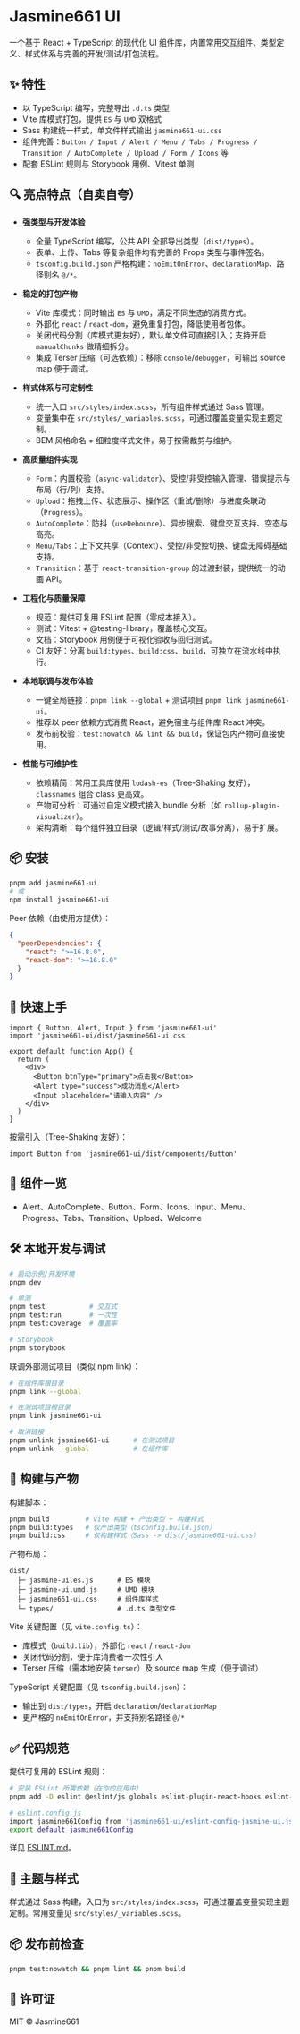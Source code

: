 # Jasmine661 UI

一个基于 React + TypeScript 的现代化 UI 组件库，内置常用交互组件、类型定义、样式体系与完善的开发/测试/打包流程。

## ✨ 特性

- 以 TypeScript 编写，完整导出 `.d.ts` 类型
- Vite 库模式打包，提供 `ES` 与 `UMD` 双格式
- Sass 构建统一样式，单文件样式输出 `jasmine661-ui.css`
- 组件完善：`Button / Input / Alert / Menu / Tabs / Progress / Transition / AutoComplete / Upload / Form / Icons` 等
- 配套 ESLint 规则与 Storybook 用例、Vitest 单测

## 🔍 亮点特点（自卖自夸）

- **强类型与开发体验**
  - 全量 TypeScript 编写，公共 API 全部导出类型（`dist/types`）。
  - 表单、上传、Tabs 等复杂组件均有完善的 Props 类型与事件签名。
  - `tsconfig.build.json` 严格构建：`noEmitOnError`、`declarationMap`、路径别名 `@/*`。

- **稳定的打包产物**
  - Vite 库模式：同时输出 `ES` 与 `UMD`，满足不同生态的消费方式。
  - 外部化 `react` / `react-dom`，避免重复打包，降低使用者包体。
  - 关闭代码分割（库模式更友好），默认单文件可直接引入；支持开启 `manualChunks` 做精细拆分。
  - 集成 Terser 压缩（可选依赖）：移除 `console`/`debugger`，可输出 source map 便于调试。

- **样式体系与可定制性**
  - 统一入口 `src/styles/index.scss`，所有组件样式通过 Sass 管理。
  - 变量集中在 `src/styles/_variables.scss`，可通过覆盖变量实现主题定制。
  - BEM 风格命名 + 细粒度样式文件，易于按需裁剪与维护。

- **高质量组件实现**
  - `Form`：内置校验（`async-validator`）、受控/非受控输入管理、错误提示与布局（行/列）支持。
  - `Upload`：拖拽上传、状态展示、操作区（重试/删除）与进度条联动（`Progress`）。
  - `AutoComplete`：防抖（`useDebounce`）、异步搜索、键盘交互支持、空态与高亮。
  - `Menu/Tabs`：上下文共享（Context）、受控/非受控切换、键盘无障碍基础支持。
  - `Transition`：基于 `react-transition-group` 的过渡封装，提供统一的动画 API。

- **工程化与质量保障**
  - 规范：提供可复用 ESLint 配置（零成本接入）。
  - 测试：Vitest + @testing-library，覆盖核心交互。
  - 文档：Storybook 用例便于可视化验收与回归测试。
  - CI 友好：分离 `build:types`、`build:css`、`build`，可独立在流水线中执行。

- **本地联调与发布体验**
  - 一键全局链接：`pnpm link --global` + 测试项目 `pnpm link jasmine661-ui`。
  - 推荐以 peer 依赖方式消费 React，避免宿主与组件库 React 冲突。
  - 发布前校验：`test:nowatch && lint && build`，保证包内产物可直接使用。

- **性能与可维护性**
  - 依赖精简：常用工具库使用 `lodash-es`（Tree-Shaking 友好），`classnames` 组合 class 更高效。
  - 产物可分析：可通过自定义模式接入 bundle 分析（如 `rollup-plugin-visualizer`）。
  - 架构清晰：每个组件独立目录（逻辑/样式/测试/故事分离），易于扩展。

## 📦 安装

```bash
pnpm add jasmine661-ui
# 或
npm install jasmine661-ui
```

Peer 依赖（由使用方提供）：

```json
{
  "peerDependencies": {
    "react": ">=16.8.0",
    "react-dom": ">=16.8.0"
  }
}
```

## 🚀 快速上手

```tsx
import { Button, Alert, Input } from 'jasmine661-ui'
import 'jasmine661-ui/dist/jasmine661-ui.css'

export default function App() {
  return (
    <div>
      <Button btnType="primary">点击我</Button>
      <Alert type="success">成功消息</Alert>
      <Input placeholder="请输入内容" />
    </div>
  )
}
```

按需引入（Tree-Shaking 友好）：

```tsx
import Button from 'jasmine661-ui/dist/components/Button'
```

## 🧩 组件一览

- Alert、AutoComplete、Button、Form、Icons、Input、Menu、Progress、Tabs、Transition、Upload、Welcome

## 🛠 本地开发与调试

```bash
# 启动示例/开发环境
pnpm dev

# 单测
pnpm test           # 交互式
pnpm test:run       # 一次性
pnpm test:coverage  # 覆盖率

# Storybook
pnpm storybook
```

联调外部测试项目（类似 npm link）：

```bash
# 在组件库根目录
pnpm link --global

# 在测试项目根目录
pnpm link jasmine661-ui

# 取消链接
pnpm unlink jasmine661-ui      # 在测试项目
pnpm unlink --global           # 在组件库
```

## 🔧 构建与产物

构建脚本：

```bash
pnpm build         # vite 构建 + 产出类型 + 构建样式
pnpm build:types   # 仅产出类型（tsconfig.build.json）
pnpm build:css     # 仅构建样式（Sass -> dist/jasmine661-ui.css）
```

产物布局：

```
dist/
  ├─ jasmine-ui.es.js      # ES 模块
  ├─ jasmine-ui.umd.js     # UMD 模块
  ├─ jasmine661-ui.css     # 组件库样式
  └─ types/                # .d.ts 类型文件
```

Vite 关键配置（见 `vite.config.ts`）：

- 库模式（`build.lib`），外部化 `react` / `react-dom`
- 关闭代码分割，便于库消费者一次性引入
- Terser 压缩（需本地安装 `terser`）及 source map 生成（便于调试）

TypeScript 关键配置（见 `tsconfig.build.json`）：

- 输出到 `dist/types`，开启 `declaration`/`declarationMap`
- 更严格的 `noEmitOnError`，并支持别名路径 `@/*`

## ✅ 代码规范

提供可复用的 ESLint 规则：

```bash
# 安装 ESLint 所需依赖（在你的应用中）
pnpm add -D eslint @eslint/js globals eslint-plugin-react-hooks eslint-plugin-react-refresh typescript-eslint

# eslint.config.js
import jasmine661Config from 'jasmine661-ui/eslint-config-jasmine-ui.js'
export default jasmine661Config
```

详见 [ESLINT.md](./ESLINT.md)。

## 🎨 主题与样式

样式通过 Sass 构建，入口为 `src/styles/index.scss`，可通过覆盖变量实现主题定制。常用变量见 `src/styles/_variables.scss`。

## 📦 发布前检查

```bash
pnpm test:nowatch && pnpm lint && pnpm build
```

## 📄 许可证

MIT © Jasmine661
